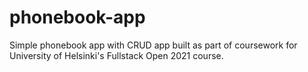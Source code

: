 # phonebook-app

Simple phonebook app with CRUD app built as part of coursework for University of Helsinki's Fullstack Open 2021 course.
